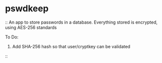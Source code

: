 # pswdkeep

 :: An app to store passwords in a database.  Everything stored is encrypted, using AES-256 standards

To Do:
 1.  Add SHA-256 hash so that user/cryptkey can be validated
 
 ::
